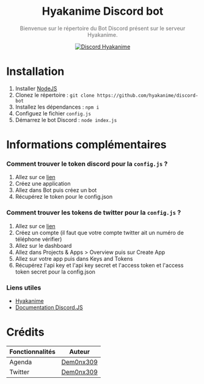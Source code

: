 <h1 align="center">
Hyakanime Discord bot
</h1>

<p align="center" style='font-weight: 500; color: grey'>
Bienvenue sur le répertoire du Bot Discord présent sur le serveur Hyakanime.
</p>

<p align="center">
  <a href="https://discord.gg/Y38Q4pzFMf">
    <img src="https://discordapp.com/api/guilds/805391427680862248/widget.png" alt="Discord Hyakanime">
  </a>
</p>
  


# Installation 
1. Installer [NodeJS](https://nodejs.org/en/)
2. Clonez le répertoire : `git clone https://github.com/hyakanime/discord-bot`
3. Installez les dépendances : `npm i`
4. Configuez le fichier `config.js`
5. Démarrez le bot Discord : `node index.js`

# Informations complémentaires 

### Comment trouver le token discord pour la `config.js` ?
1. Allez sur ce [lien](https://discord.com/developers/applications)
2. Créez une application
3. Allez dans Bot puis créez un bot
4. Récupérez le token pour le config.json

### Comment trouver les tokens de twitter pour la `config.js` ?
1. Allez sur ce [lien](https://developer.twitter.com/en/portal/)
2. Créez un compte (il faut que votre compte twitter ait un numéro de téléphone vérifier)
3. Allez sur le dashboard
4. Allez dans Projects & Apps > Overview puis sur Create App
5. Allez sur votre app puis dans Keys and Tokens
6. Récupérez l'api key et l'api key secret et l'access token et l'access token secret pour la config.json

### Liens utiles
- [Hyakanime](https://hyakanime.fr)
- [Documentation Discord.JS](https://discord.js.org/#/docs)



# Crédits 

| Fonctionnalités  | Auteur                                   |
| ---------------- | ---------------------------------------- |
| Agenda           | [Dem0nx309](https://github.com/dem0nx309)|
| Twitter          | [Dem0nx309](https://github.com/dem0nx309)|
